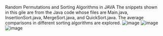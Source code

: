 Random Permutations and Sorting Algorithms in JAVA
The snippets shown in this gile are from the Java code whose files are Main.java, InsertionSort.java, MergeSort.java, and
QuickSort.java.
The average comparisons in different sorting algorithms are explored.
![image](https://user-images.githubusercontent.com/46051008/195501008-70b23a64-e751-4437-87a0-33b8a4cd3579.png)
![image](https://user-images.githubusercontent.com/46051008/195501061-0155901d-9014-45a6-8bc5-80c92295ff0d.png)
![image](https://user-images.githubusercontent.com/46051008/195501088-56b41894-714b-42c3-866b-0624163d4e0e.png)
